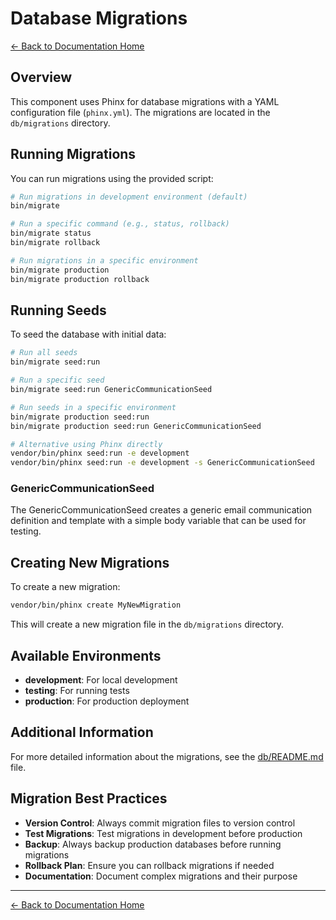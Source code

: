 # Database Migrations

[← Back to Documentation Home](index.md)

## Overview

This component uses Phinx for database migrations with a YAML configuration file (`phinx.yml`). The migrations are located in the `db/migrations` directory.

## Running Migrations

You can run migrations using the provided script:

```bash
# Run migrations in development environment (default)
bin/migrate

# Run a specific command (e.g., status, rollback)
bin/migrate status
bin/migrate rollback

# Run migrations in a specific environment
bin/migrate production
bin/migrate production rollback
```

## Running Seeds

To seed the database with initial data:

```bash
# Run all seeds
bin/migrate seed:run

# Run a specific seed
bin/migrate seed:run GenericCommunicationSeed

# Run seeds in a specific environment
bin/migrate production seed:run
bin/migrate production seed:run GenericCommunicationSeed

# Alternative using Phinx directly
vendor/bin/phinx seed:run -e development
vendor/bin/phinx seed:run -e development -s GenericCommunicationSeed
```

### GenericCommunicationSeed

The GenericCommunicationSeed creates a generic email communication definition and template with a simple body variable that can be used for testing.

## Creating New Migrations

To create a new migration:

```bash
vendor/bin/phinx create MyNewMigration
```

This will create a new migration file in the `db/migrations` directory.

## Available Environments

- **development**: For local development
- **testing**: For running tests
- **production**: For production deployment

## Additional Information

For more detailed information about the migrations, see the [db/README.md](../db/README.md) file.

## Migration Best Practices

- **Version Control**: Always commit migration files to version control
- **Test Migrations**: Test migrations in development before production
- **Backup**: Always backup production databases before running migrations
- **Rollback Plan**: Ensure you can rollback migrations if needed
- **Documentation**: Document complex migrations and their purpose

---

[← Back to Documentation Home](index.md)
